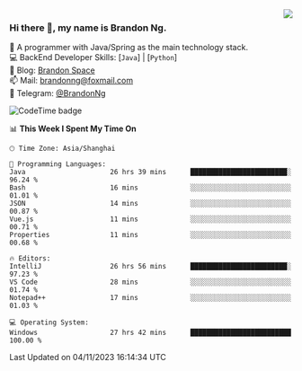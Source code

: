 <img  align="right" src="https://github-readme-stats-brandon0824.vercel.app/api/top-langs/?username=brandon0824&layout=compact">

### Hi there 👋, my name is Brandon Ng.

🌱 A programmer with Java/Spring as the main technology stack.  
💻 BackEnd Developer Skills: [`Java`] | [`Python`]  
📝 Blog: [Brandon Space](https://brandonng.tech)  
📫 Mail: brandonng@foxmail.com  
📰 Telegram: [@BrandonNg](https://t.me/BrandonNg24)  

![CodeTime badge](https://img.shields.io/endpoint?style=flat-square&url=https%3A%2F%2Fapi.codetime.dev%2Fshield%3Fid%3D128%26project%3D%26in%3D604800000)

<!--START_SECTION:waka-->
📊 **This Week I Spent My Time On** 

```text
🕑︎ Time Zone: Asia/Shanghai

💬 Programming Languages: 
Java                     26 hrs 39 mins      ████████████████████████░   96.24 % 
Bash                     16 mins             ░░░░░░░░░░░░░░░░░░░░░░░░░   01.01 % 
JSON                     14 mins             ░░░░░░░░░░░░░░░░░░░░░░░░░   00.87 % 
Vue.js                   11 mins             ░░░░░░░░░░░░░░░░░░░░░░░░░   00.71 % 
Properties               11 mins             ░░░░░░░░░░░░░░░░░░░░░░░░░   00.68 % 

🔥 Editors: 
IntelliJ                 26 hrs 56 mins      ████████████████████████░   97.23 % 
VS Code                  28 mins             ░░░░░░░░░░░░░░░░░░░░░░░░░   01.74 % 
Notepad++                17 mins             ░░░░░░░░░░░░░░░░░░░░░░░░░   01.03 % 

💻 Operating System: 
Windows                  27 hrs 42 mins      █████████████████████████   100.00 % 
```


 Last Updated on 04/11/2023 16:14:34 UTC
<!--END_SECTION:waka-->
